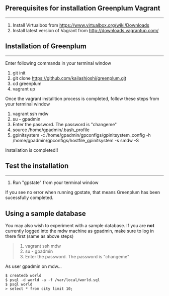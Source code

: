 Prerequisites for installation Greenplum Vagrant
------------------
------------------
1. Install Virtualbox from https://www.virtualbox.org/wiki/Downloads
2. Install latest version of Vagrant from http://downloads.vagrantup.com/


Installation of Greenplum
--------------
--------------
Enter following commands in your terminal window

1. git init
2. git clone https://github.com/kailashjoshi/greenplum.git
3. cd greenplum
4. vagrant up

Once the vagrant installtion process is completed, follow these steps from your terminal window

1. vagrant ssh mdw
2. su - gpadmin
3. Enter the password. The password is "changeme"
4. source /home/gpadmin/.bash_profile 
5. gpinitsystem -c /home/gpadmin/gpconfigs/gpinitsystem_config -h /home/gpadmin/gpconfigs/hostfile_gpinitsystem -s smdw -S

Installation is completed!!

Test the installation
--------------
--------------
1. Run "gpstate" from your terminal window

If you see no error when running gpstate, that means Greenplum has been sucessfully completed.

## Using a sample database ##

You may also wish to experiment with a sample database. If you are **not** currently logged into the mdw machine as
gpadmin, make sure to log in there first (same as above steps)

> 1. vagrant ssh mdw
> 2. su - gpadmin
> 3. Enter the password. The password is "changeme"

As user gpadmin on mdw...
```
$ createdb world
$ psql -d world -a -f /var/local/world.sql
$ psql world
> select * from city limit 10; 
```






